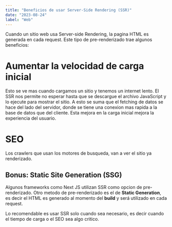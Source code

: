```yaml
---
title: "Beneficios de usar Server-Side Rendering (SSR)"
date: "2023-08-24"
label: "Web"
---
```


Cuando un sitio web usa Server-side Rendering, la pagina HTML es generada en cada request. Este tipo de pre-renderizado trae algunos beneficios:

# Aumentar la velocidad de carga inicial

Esto se ve mas cuando cargamos un sitio y tenemos un internet lento.
El SSR nos permite no esperar hasta que se descargue el archivo JavaScript y lo ejecute para mostrar el sitio. A esto se suma que el fetching de datos se hace del lado del servidor, donde se tiene una conexion mas rapida a la base de datos que del cliente. Esta mejora en la carga inicial mejora la experiencia del usuario.

# SEO

Los crawlers que usan los motores de busqueda, van a ver el sitio ya renderizado.

## Bonus: Static Site Generation (SSG)

Algunos frameworks como Next JS utilizan SSR como opcion de pre-renderizado. Otro metodo de pre-renderizado es el de **Static Generation**, es decir el HTML es generado al momento del **build** y será utilizado en cada request.

Lo recomendable es usar SSR solo cuando sea necesario, es decir cuando el tiempo de carga o el SEO sea algo critico.
